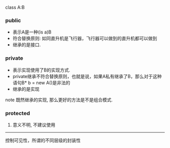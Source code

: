 class A:B

### public
- 表示A是一种(is a)B
- 符合替换原则: 如同直升机是飞行器，飞行器可以做到的直升机都可以做到
- 继承的是接口.

### private

- 表示实现使用了B的实现方式.
- private继承不符合替换原则，也就是说，如果A私有继承了B，那么对于这种语句B* b = new A()是非法的
- 继承的是实现

note
既然继承的实现, 那么更好的方法是不是组合模式.

### protected
1. 意义不明, 不建议使用


---

控制可见性，所谓的不同层级的封装性

